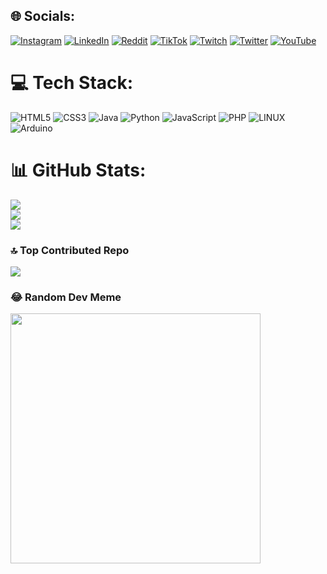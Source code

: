 
## 🌐 Socials:
[![Instagram](https://img.shields.io/badge/Instagram-%23E4405F.svg?logo=Instagram&logoColor=white)](https://instagram.com/Houlock) [![LinkedIn](https://img.shields.io/badge/LinkedIn-%230077B5.svg?logo=linkedin&logoColor=white)](https://linkedin.com/in/Houlock) [![Reddit](https://img.shields.io/badge/Reddit-%23FF4500.svg?logo=Reddit&logoColor=white)](https://reddit.com/user/Houlock) [![TikTok](https://img.shields.io/badge/TikTok-%23000000.svg?logo=TikTok&logoColor=white)](https://tiktok.com/@Houlock) [![Twitch](https://img.shields.io/badge/Twitch-%239146FF.svg?logo=Twitch&logoColor=white)](https://twitch.tv/Houlock2) [![Twitter](https://img.shields.io/badge/Twitter-%231DA1F2.svg?logo=Twitter&logoColor=white)](https://twitter.com/_SOM_II) [![YouTube](https://img.shields.io/badge/YouTube-%23FF0000.svg?logo=YouTube&logoColor=white)](https://youtube.com/@Houlock) 

# 💻 Tech Stack:
![HTML5](https://img.shields.io/badge/html5-%23E34F26.svg?style=for-the-badge&logo=html5&logoColor=white) ![CSS3](https://img.shields.io/badge/css3-%231572B6.svg?style=for-the-badge&logo=css3&logoColor=white) ![Java](https://img.shields.io/badge/java-%23ED8B00.svg?style=for-the-badge&logo=java&logoColor=white) ![Python](https://img.shields.io/badge/python-3670A0?style=for-the-badge&logo=python&logoColor=ffdd54) ![JavaScript](https://img.shields.io/badge/javascript-%23323330.svg?style=for-the-badge&logo=javascript&logoColor=%23F7DF1E) ![PHP](https://img.shields.io/badge/php-%23777BB4.svg?style=for-the-badge&logo=php&logoColor=white) ![LINUX](https://img.shields.io/badge/Linux-FCC624?style=for-the-badge&logo=linux&logoColor=black) ![Arduino](https://img.shields.io/badge/-Arduino-00979D?style=for-the-badge&logo=Arduino&logoColor=white)
# 📊 GitHub Stats:
![](https://github-readme-stats.vercel.app/api?username=S0M2&theme=dark&hide_border=false&include_all_commits=true&count_private=true)<br/>
![](https://github-readme-streak-stats.herokuapp.com/?user=S0M2&theme=dark&hide_border=false)<br/>
![](https://github-readme-stats.vercel.app/api/top-langs/?username=S0M2&theme=dark&hide_border=false&include_all_commits=true&count_private=true&layout=compact)

### 🔝 Top Contributed Repo
![](https://github-contributor-stats.vercel.app/api?username=S0M2&limit=5&theme=dark&combine_all_yearly_contributions=true)

### 😂 Random Dev Meme
<img src='https://randommeme-five.vercel.app/' style="height: 400px;"/>
